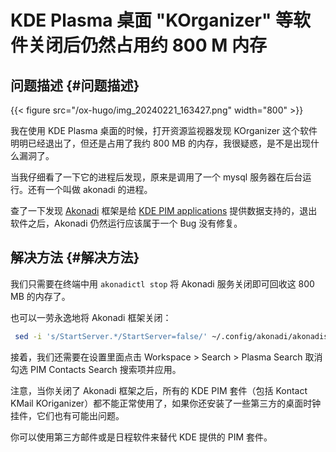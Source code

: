 # KDE Plasma 桌面 "KOrganizer" 等软件关闭后仍然占用约 800 M 内存


## 问题描述 {#问题描述}

{{< figure src="/ox-hugo/img_20240221_163427.png" width="800" >}}

我在使用 KDE Plasma 桌面的时候，打开资源监视器发现 KOrganizer 这个软件明明已经退出了，但还是占用了我约 800 MB 的内存，我很疑惑，是不是出现什么漏洞了。

当我仔细看了一下它的进程后发现，原来是调用了一个 mysql 服务器在后台运行。还有一个叫做 akonadi 的进程。

查了一下发现 [Akonadi](https://userbase.kde.org/Akonadi#ApplicationTable) 框架是给 [KDE PIM applications](https://kontact.kde.org/) 提供数据支持的，退出软件之后，Akonadi 仍然运行应该属于一个 Bug 没有修复。


## 解决方法 {#解决方法}

我们只需要在终端中用 `akonadictl stop` 将 Akonadi 服务关闭即可回收这 800 MB 的内存了。

也可以一劳永逸地将 Akonadi 框架关闭：

```bash
 sed -i 's/StartServer.*/StartServer=false/' ~/.config/akonadi/akonadiserverrc
```

接着，我们还需要在设置里面点击 Workspace &gt; Search &gt; Plasma Search 取消勾选 PIM Contacts Search 搜索项并应用。

注意，当你关闭了 Akonadi 框架之后，所有的 KDE PIM 套件（包括 Kontact KMail KOriganizer）都不能正常使用了，如果你还安装了一些第三方的桌面时钟挂件，它们也有可能出问题。

你可以使用第三方邮件或是日程软件来替代 KDE 提供的 PIM 套件。

